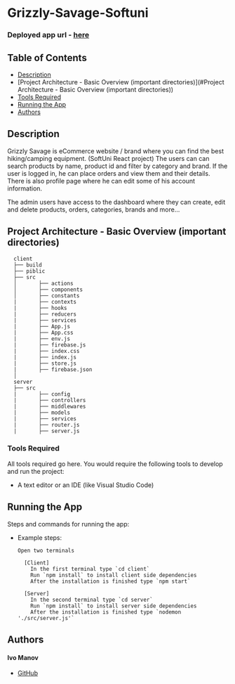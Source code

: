 
# Grizzly-Savage-Softuni

### Deployed app url - [here](https://grizzly-savage.web.app/)

## Table of Contents
- [Description](#description)
- [Project Architecture - Basic Overview (important directories)](#Project Architecture - Basic Overview (important directories))
- [Tools Required](#tools-required)
- [Running the App](#running-the-app)
- [Authors](#authors)

## Description

Grizzly Savage is eCommerce website / brand where you can find the best hiking/camping equipment. (SoftUni React project)
The users can can search products by name, product id and filter by category and brand.
If the user is logged in, he can place orders and view them and their details.
There is also profile page where he can edit some of his account information.

The admin users have access to the dashboard where they can create, edit and delete products, orders, categories, brands and more...

## Project Architecture - Basic Overview (important directories)

```
  client
  ├── build
  ├── piblic
  ├── src
  │       ├── actions
  │       ├── components
  │       ├── constants
  |       ├── contexts
  |       ├── hooks
  |       ├── reducers
  |       ├── services
  |       ├── App.js
  |       ├── App.css
  |       ├── env.js
  |       ├── firebase.js
  |       ├── index.css
  |       ├── index.js
  |       ├── store.js
  |       ├── firebase.json
  │
  server
  ├── src
  |       ├── config
  |       ├── controllers
  |       ├── middlewares
  |       ├── models
  |       ├── services
  |       ├── router.js
  |       ├── server.js
```

### Tools Required

All tools required go here. You would require the following tools to develop and run the project:

* A text editor or an IDE (like Visual Studio Code)

## Running the App

Steps and commands for running the app:

* Example steps:
  ```
  Open two terminals
  
    [Client]
      In the first terminal type `cd client`
      Run `npm install` to install client side dependencies
      After the installation is finished type `npm start`
      
    [Server]
      In the second terminal type `cd server`
      Run `npm install` to install server side dependencies
      After the installation is finished type `nodemon './src/server.js'`
  ```

## Authors

#### Ivo Manov
* [GitHub]

[//]: # (HyperLinks)

[GitHub Repository]: https://github.com/manovDev/Grizzly-Savage-Softuni
[GitHub]: https://github.com/manovDev

